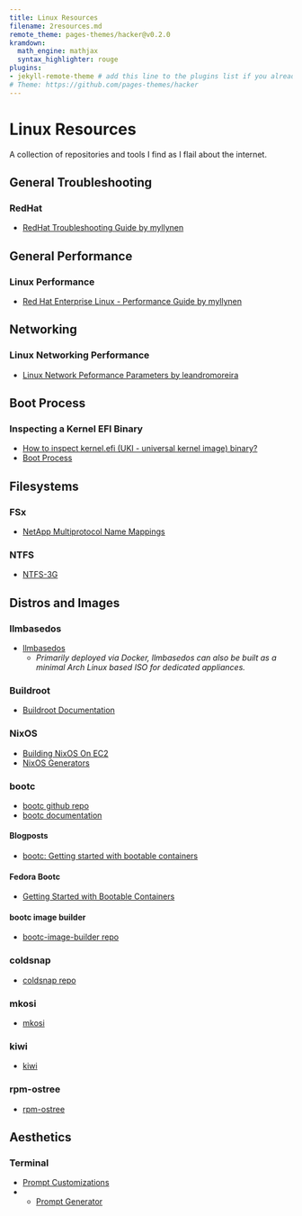 ```yaml
---
title: Linux Resources
filename: 2resources.md
remote_theme: pages-themes/hacker@v0.2.0
kramdown:
  math_engine: mathjax
  syntax_highlighter: rouge
plugins:
- jekyll-remote-theme # add this line to the plugins list if you already have one
# Theme: https://github.com/pages-themes/hacker
--- 
```

# Linux Resources
A collection of repositories and tools I find as I flail about the internet. 

## General Troubleshooting
### RedHat 
* [RedHat Troubleshooting Guide by myllynen](https://github.com/myllynen/rhel-troubleshooting-guide)

## General Performance
### Linux Performance
*  [Red Hat Enterprise Linux - Performance Guide by myllynen](https://github.com/myllynen/rhel-performance-guide)

## Networking

### Linux Networking Performance
* [Linux Network Peformance Parameters by leandromoreira](https://github.com/leandromoreira/linux-network-performance-parameters)

## Boot Process
### Inspecting a Kernel EFI Binary
* [ How to inspect kernel.efi (UKI - universal kernel image) binary? ](https://discourse.ubuntu.com/t/how-to-inspect-kernel-efi-uki-universal-kernel-image-binary/38266)
* [Boot Process](https://www.0xkato.xyz/linux-boot/)

## Filesystems 

### FSx
* [NetApp Multiprotocol Name Mappings](https://www.youtube.com/watch?v=WilFCnbaW5w)

### NTFS
* [NTFS-3G](https://github.com/tuxera/ntfs-3g/wiki/File-Ownership-and-Permissions)

## Distros and Images

### llmbasedos
* [llmbasedos](https://github.com/iluxu/llmbasedos)
  * *Primarily deployed via Docker, llmbasedos can also be built as a minimal Arch Linux based ISO for dedicated appliances.*

### Buildroot
* [Buildroot Documentation](https://buildroot.org/)

### NixOS
* [Building NixOS On EC2](http://jackkelly.name/blog/archives/2020/08/30/building_and_importing_nixos_amis_on_ec2/)
* [NixOS Generators](https://github.com/nix-community/nixos-generators)

### bootc
* [bootc github repo](https://github.com/bootc-dev/bootc)  
* [bootc documentation](https://bootc-dev.github.io/bootc/)  
#### Blogposts
* [bootc: Getting started with bootable containers ](https://developers.redhat.com/articles/2024/09/24/bootc-getting-started-bootable-containers)   
#### Fedora Bootc
* [Getting Started with Bootable Containers](https://docs.fedoraproject.org/en-US/bootc/getting-started/)
#### bootc image builder
* [bootc-image-builder repo](https://github.com/osbuild/bootc-image-builder)  

### coldsnap
* [coldsnap repo](https://github.com/awslabs/coldsnap)
### mkosi
* [mkosi](https://0pointer.net/blog/a-re-introduction-to-mkosi-a-tool-for-generating-os-images.html)
### kiwi
* [kiwi](https://osinside.github.io/kiwi/index.html)
### rpm-ostree
* [rpm-ostree](https://coreos.github.io/rpm-ostree/container/)

## Aesthetics

### Terminal
* [Prompt Customizations](https://wiki.archlinux.org/title/Bash/Prompt_customization)
* * [Prompt Generator](https://bash-prompt-generator.org/)
